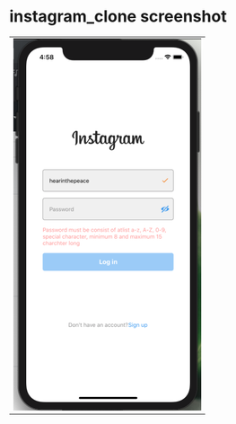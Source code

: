 # instagram_clone screenshot

<table>

<tr>
<td>
    <img src="./screenshot/Screenshot1.png">
</td>

</tr>
</table>
